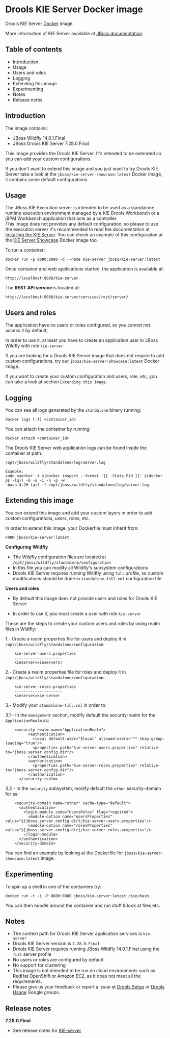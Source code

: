 Drools KIE Server Docker image
===============================

Drools KIE Server [Docker](http://docker.io/) image.

More information of KIE Server available at [JBoss documentation](https://docs.jboss.org/drools/release/7.28.0.Final/drools-docs/html_single/#_ch.kie.server).

Table of contents
------------------

* Introduction
* Usage
* Users and roles
* Logging
* Extending this image
* Experimenting
* Notes
* Release notes

Introduction
------------

The image contains:    
           
* JBoss Wildfly 14.0.1.Final
* JBoss Drools KIE Server 7.28.0.Final

This image provides the Drools KIE Server. It's intended to be extended so you can add your custom configurations.                 

If you don't want to extend this image and you just want to try Drools KIE Server take a look at the `jboss/kie-server-showcase:latest` Docker image, it contains some default configurations.                   

Usage
-----

The JBoss KIE Execution server is intended to be used as a standalone runtime execution environment managed by a KIE Drools Workbench or a jBPM Workbench application that acts as a controller.              
This image does not provides any default configuration, so please to use the execution server it's recommended to read the documentation at [Installing the KIE Server](https://docs.jboss.org/drools/release/7.28.0.Final/drools-docs/html_single/#_installing_the_kie_server). You can check an example of this configuration at the [KIE Server Showcase](https://registry.hub.docker.com/u/jboss/kie-server-showcase/) Docker image too.

To run a container:
    
    docker run -p 8080:8080 -d --name kie-server jboss/kie-server:latest

Once container and web applications started, the application is available at:              

    http://localhost:8080/kie-server

The **REST API service** is located at:               

    http://localhost:8080/kie-server/services/rest/server/


Users and roles
----------------

The application have no users or roles configured, so you cannot not access it by default,               

In order to use it, at least you have to create an application user in JBoss Wildfly with role `kie-server`.                  

If you are looking for a Drools KIE Server image that does not require to add custom configurations, try our `jboss/kie-server-showcase:latest` Docker image.

If you want to create your custom configuration and users, role, etc, you can take a look at section `Extending this image`.    


Logging
-------

You can see all logs generated by the `standalone` binary running:

    docker logs [-f] <container_id>
    
You can attach the container by running:

    docker attach <container_id>

The Drools KIE Server web application logs can be found inside the container at path:

    /opt/jboss/wildfly/standalone/log/server.log

    Example:
    sudo nsenter -t $(docker inspect --format '{{ .State.Pid }}' $(docker ps -lq)) -m -u -i -n -p -w
    -bash-4.2# tail -f /opt/jboss/wildfly/standalone/log/server.log

Extending this image
--------------------

You can extend this image and add your custom layers in order to add custom configurations, users, roles, etc.                  
 
In order to extend this image, your Dockerfile must inherit from:

    FROM jboss/kie-server:latest
    
**Configuring Wildfly**

* The Wildfly configuration files are located at `/opt/jboss/wildfly/standalone/configuration`                   
* In this file you can modify all Wildfly's subsystem configurations                           
* Drools KIE Server requires running Wildfly using `full` profile, so custom modifications should be done in `standalone-full.xml` configuration file                      

**Users and roles**

* By default this image does not provide users and roles for Drools KIE Server                      

* In order to use it, you must create a user with role `kie-server`                                         

These are the steps to create your custom users and roles by using realm files in Widlfly:                  

1.- Create a realm properties file for users and deploy it in `/opt/jboss/wildfly/standalone/configuration`:                 
 
        kie-server-users.properties
        ---------------------
        kieserver=kieserver1!
        
2.- Create a realm properties file for roles and deploy it in `/opt/jboss/wildfly/standalone/configuration`:                 
 
        kie-server-roles.properties
        ---------------------
        kieserver=kie-server

3.- Modify your `standalone-full.xml` in order to:                
        
3.1 - In the `management` section, modify default the security-realm for the `ApplicationRealm` as:                   

        <security-realm name="ApplicationRealm">
              <authentication>
                <local default-user="$local" allowed-users="*" skip-group-loading="true"/>
                <properties path="kie-server-users.properties" relative-to="jboss.server.config.dir"/>
              </authentication>
              <authorization>
                <properties path="kie-server-roles.properties" relative-to="jboss.server.config.dir"/>
              </authorization>
          </security-realm>
          
3.2 - In the `security` subsystem, modify default the `other` security-domain for as:                         

        <security-domain name="other" cache-type="default">
          <authentication>
            <login-module code="UsersRoles" flag="required">
              <module-option name="usersProperties" value="${jboss.server.config.dir}/kie-server-users.properties"/>
              <module-option name="rolesProperties" value="${jboss.server.config.dir}/kie-server-roles.properties"/>
            </login-module>
          </authentication>
        </security-domain>

You can find an example by looking at the Dockerfile for `jboss/kie-server-showcase:latest` image.

Experimenting
-------------

To spin up a shell in one of the containers try:

    docker run -t -i -P 8080:8080 jboss/kie-server:latest /bin/bash

You can then noodle around the container and run stuff & look at files etc.

Notes
-----

* The context path for Drools KIE Server application services is `kie-server`
* Drools KIE Server version is `7.28.0.Final`
* Drools KIE Server requires running JBoss Wildfly 14.0.1.Final using the `full` server profile
* No users or roles are configured by default               
* No support for clustering                
* This image is not intended to be run on cloud environments such as RedHat OpenShift or Amazon EC2, as it does not meet all the requirements.                      
* Please give us your feedback or report a issue at [Drools Setup](https://groups.google.com/forum/#!forum/drools-setup) or [Drools Usage](https://groups.google.com/forum/#!forum/drools-usage) Google groups.              

Release notes
--------------

**7.28.0.Final**

* See release notes for [KIE-server](https://docs.jboss.org/drools/release/7.28.0.Final/drools-docs/html_single/index.html#_ch.kie.server)

